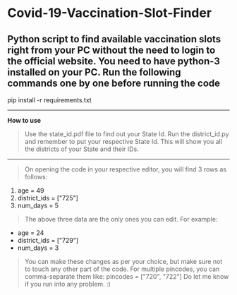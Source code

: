 # Covid-19-Vaccination-Slot-Finder

Python script to find available vaccination slots right from your PC without the need to login to the official website.
You need to have python-3 installed  on your PC.
Run the following commands  one by one before running the code
--------------------------------------------------------------

pip install -r requirements.txt

------------------

**How to use**
>Use the state_id.pdf file to find out your State Id.
>Run the district_id.py and remember to put your respective State Id. This will show you all the districts of your State and their IDs.
--------------------------------------------------------------------------------------------------------------------------------------- 

> On opening the code in your respective editor, you will find 3 rows as follows:

1. age = 49
2. district_ids = ["725"]
3. num_days = 5

> The above three data are the only ones you can edit. For example:

* age = 24
* district_ids = ["729"]
* num_days = 3

> You can make these changes as per your choice, but make sure not to touch any other part of the code.
> For multiple pincodes, you can comma-separate them like: pincodes = ["720", "722"]
> Do let me know if you run into any problem. :)
